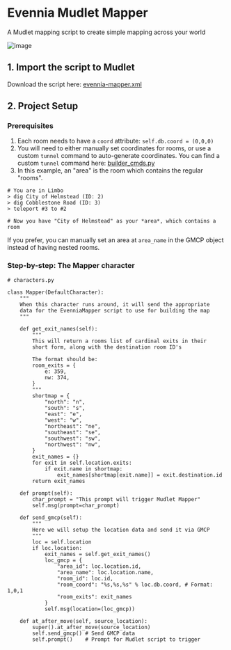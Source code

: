 # Evennia Mudlet Mapper

A Mudlet mapping script to create simple mapping across your world

![image](https://user-images.githubusercontent.com/4159679/162091771-a781de84-224c-4c90-ae70-b7f69c64c2b8.png)

## 1. Import the script to Mudlet

Download the script here: [evennia-mapper.xml](https://raw.githubusercontent.com/RodRitter/Evennia-Doodads/main/Evennia%20Mudlet%20Mapper/evennia-mapper.xml)

## 2. Project Setup

### Prerequisites

1. Each room needs to have a `coord` attribute: `self.db.coord = (0,0,0)`
2. You will need to either manually set coordinates for rooms, or use a custom `tunnel` command to auto-generate coordinates. You can find a custom `tunnel` command here: [builder_cmds.py](https://github.com/RodRitter/Evennia-Doodads/blob/main/Evennia%20Mudlet%20Mapper/builder_cmds.py)
3. In this example, an "area" is the room which contains the regular "rooms".

```
# You are in Limbo
> dig City of Helmstead (ID: 2)
> dig Cobblestone Road (ID: 3)
> teleport #3 to #2

# Now you have "City of Helmstead" as your *area*, which contains a room
```

If you prefer, you can manually set an area at `area_name` in the GMCP object instead of having nested rooms.

### Step-by-step: The Mapper character

```
# characters.py

class Mapper(DefaultCharacter):
    """
    When this character runs around, it will send the appropriate
    data for the EvenniaMapper script to use for building the map
    """

    def get_exit_names(self):
        """
        This will return a rooms list of cardinal exits in their
        short form, along with the destination room ID's

        The format should be:
        room_exits = {
            e: 359,
            nw: 374,
        }
        """
        shortmap = {
            "north": "n",
            "south": "s",
            "east": "e",
            "west": "w",
            "northeast": "ne",
            "southeast": "se",
            "southwest": "sw",
            "northwest": "nw",
        }
        exit_names = {}
        for exit in self.location.exits:
            if exit.name in shortmap:
                exit_names[shortmap[exit.name]] = exit.destination.id
        return exit_names

    def prompt(self):
        char_prompt = "This prompt will trigger Mudlet Mapper"
        self.msg(prompt=char_prompt)

    def send_gmcp(self):
        """
        Here we will setup the location data and send it via GMCP
        """
        loc = self.location
        if loc.location:
            exit_names = self.get_exit_names()
            loc_gmcp = {
                "area_id": loc.location.id,
                "area_name": loc.location.name,
                "room_id": loc.id,
                "room_coord": "%s,%s,%s" % loc.db.coord, # Format: 1,0,1
                "room_exits": exit_names
            }
            self.msg(location=(loc_gmcp))

    def at_after_move(self, source_location):
        super().at_after_move(source_location)
        self.send_gmcp() # Send GMCP data
        self.prompt()    # Prompt for Mudlet script to trigger
```

